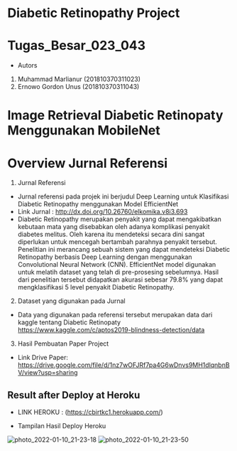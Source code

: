 # Diabetic Retinopathy Project
# Tugas_Besar_023_043
- Autors
1. Muhammad Marlianur (201810370311023)
2. Ernowo Gordon Unus (201810370311043)
# Image Retrieval Diabetic Retinopaty Menggunakan MobileNet

# Overview Jurnal Referensi
1. Jurnal Referensi

- Jurnal referensi pada projek ini berjudul Deep Learning untuk Klasifikasi Diabetic Retinopathy menggunakan Model EfficientNet
- Link Jurnal : http://dx.doi.org/10.26760/elkomika.v8i3.693
- Diabetic Retinopathy merupakan penyakit yang dapat mengakibatkan kebutaan mata yang disebabkan oleh adanya komplikasi penyakit diabetes melitus. Oleh karena itu mendeteksi secara dini sangat diperlukan untuk mencegah bertambah parahnya penyakit tersebut. Penelitian ini merancang sebuah sistem yang dapat mendeteksi Diabetic Retinopathy berbasis Deep Learning dengan menggunakan Convolutional Neural Network (CNN). EfficientNet model digunakan untuk melatih dataset yang telah di pre-prosesing sebelumnya. Hasil dari penelitian tersebut didapatkan akurasi sebesar 79.8% yang dapat mengklasifikasi 5 level penyakit Diabetic Retinopathy. 

2. Dataset yang digunakan pada Jurnal

- Data yang digunakan pada referensi tersebut merupakan data dari kaggle tentang Diabetic Retinopaty
https://www.kaggle.com/c/aptos2019-blindness-detection/data

3. Hasil Pembuatan Paper Project
- Link Drive Paper: https://drive.google.com/file/d/1nz7wOFJRf7pa4G6wDnvs9MH1dlqnbnBV/view?usp=sharing

















## Result after Deploy at Heroku
- LINK HEROKU : (https://cbirtkc1.herokuapp.com/)

- Tampilan Hasil Deploy Heroku

![photo_2022-01-10_21-23-18](https://user-images.githubusercontent.com/92302616/149651391-db4f192f-1e92-4c83-aaaf-18fce0c45284.jpg)
![photo_2022-01-10_21-23-50](https://user-images.githubusercontent.com/92302616/149651394-cc3444c6-fb4d-4c18-aaba-406ab4efb83a.jpg)
